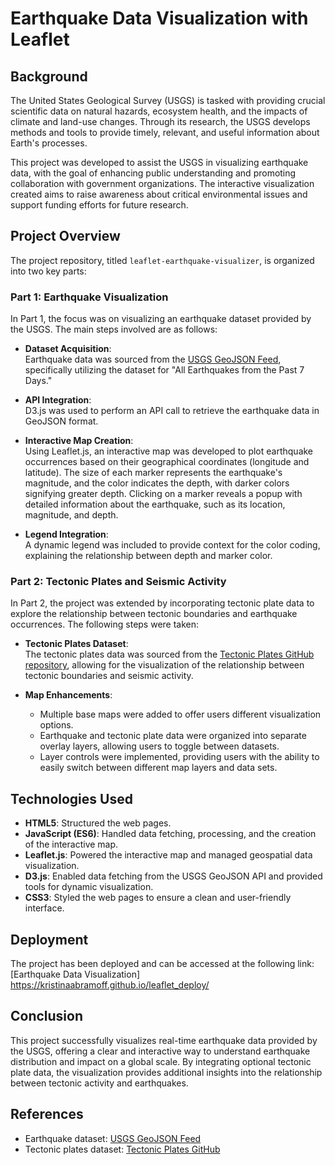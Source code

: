 # Earthquake Data Visualization with Leaflet

## Background
The United States Geological Survey (USGS) is tasked with providing crucial scientific data on natural hazards, ecosystem health, and the impacts of climate and land-use changes. Through its research, the USGS develops methods and tools to provide timely, relevant, and useful information about Earth's processes.

This project was developed to assist the USGS in visualizing earthquake data, with the goal of enhancing public understanding and promoting collaboration with government organizations. The interactive visualization created aims to raise awareness about critical environmental issues and support funding efforts for future research.

## Project Overview

The project repository, titled `leaflet-earthquake-visualizer`, is organized into two key parts:

### Part 1: Earthquake Visualization

In Part 1, the focus was on visualizing an earthquake dataset provided by the USGS. The main steps involved are as follows:

- **Dataset Acquisition**:  
  Earthquake data was sourced from the [USGS GeoJSON Feed](https://earthquake.usgs.gov/earthquakes/feed/v1.0/geojson.php), specifically utilizing the dataset for "All Earthquakes from the Past 7 Days."

- **API Integration**:  
  D3.js was used to perform an API call to retrieve the earthquake data in GeoJSON format.

- **Interactive Map Creation**:  
  Using Leaflet.js, an interactive map was developed to plot earthquake occurrences based on their geographical coordinates (longitude and latitude). The size of each marker represents the earthquake's magnitude, and the color indicates the depth, with darker colors signifying greater depth. Clicking on a marker reveals a popup with detailed information about the earthquake, such as its location, magnitude, and depth.

- **Legend Integration**:  
  A dynamic legend was included to provide context for the color coding, explaining the relationship between depth and marker color.

### Part 2: Tectonic Plates and Seismic Activity

In Part 2, the project was extended by incorporating tectonic plate data to explore the relationship between tectonic boundaries and earthquake occurrences. The following steps were taken:

- **Tectonic Plates Dataset**:  
  The tectonic plates data was sourced from the [Tectonic Plates GitHub repository](https://github.com/fraxen/tectonicplates), allowing for the visualization of the relationship between tectonic boundaries and seismic activity.

- **Map Enhancements**:
  - Multiple base maps were added to offer users different visualization options.
  - Earthquake and tectonic plate data were organized into separate overlay layers, allowing users to toggle between datasets.
  - Layer controls were implemented, providing users with the ability to easily switch between different map layers and data sets.

## Technologies Used

- **HTML5**: Structured the web pages.
- **JavaScript (ES6)**: Handled data fetching, processing, and the creation of the interactive map.
- **Leaflet.js**: Powered the interactive map and managed geospatial data visualization.
- **D3.js**: Enabled data fetching from the USGS GeoJSON API and provided tools for dynamic visualization.
- **CSS3**: Styled the web pages to ensure a clean and user-friendly interface.

## Deployment

The project has been deployed and can be accessed at the following link:  
[Earthquake Data Visualization] https://kristinaabramoff.github.io/leaflet_deploy/

## Conclusion

This project successfully visualizes real-time earthquake data provided by the USGS, offering a clear and interactive way to understand earthquake distribution and impact on a global scale. By integrating optional tectonic plate data, the visualization provides additional insights into the relationship between tectonic activity and earthquakes.

## References

- Earthquake dataset: [USGS GeoJSON Feed](https://earthquake.usgs.gov/earthquakes/feed/v1.0/summary/all_week.geojson)
- Tectonic plates dataset: [Tectonic Plates GitHub](https://github.com/fraxen/tectonicplates)


